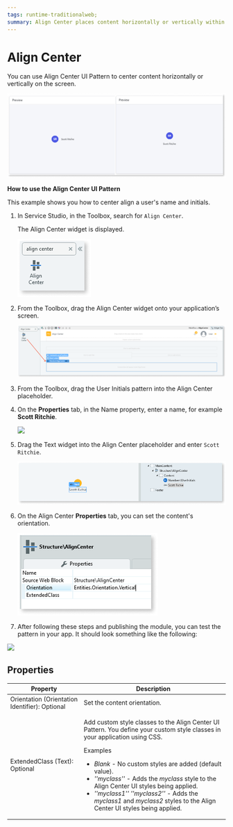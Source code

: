 ```yaml
---
tags: runtime-traditionalweb; 
summary: Align Center places content horizontally or vertically within a container.
---
```


# Align Center

You can use Align Center UI Pattern to center content horizontally or vertically on the screen. 

![](<images/aligncenter-image-10.png>)

**How to use the Align Center UI Pattern**

This example shows you how to center align a user's name and initials.

1. In Service Studio, in the Toolbox, search for `Align Center`. 

    The Align Center widget is displayed.

    ![](<images/aligncenter-image-11.png>)

1. From the Toolbox, drag the Align Center widget onto your application’s screen.
    
    ![](<images/aligncenter-image-12.png>)
   
1. From the Toolbox, drag the User Initials pattern into the Align Center placeholder.

1. On the **Properties** tab, in the Name property, enter a name, for example **Scott Ritchie**.

    ![](<images/aligncenter-image-1.png>)

1. Drag the Text widget into the Align Center placeholder and enter  ``Scott Ritchie``.

    ![](<images/aligncenter-image-2.png>)

1. On the Align Center **Properties** tab, you can set the content's orientation.

    ![](<images/aligncenter-image-13.png>)

1. After following these steps and publishing the module, you can test the pattern in your app. It should look something like the following:
   
![](<images/aligncenter-image-3.png>)

## Properties

| **Property** |  **Description** |  
|---|---|
| Orientation (Orientation Identifier): Optional | Set the content orientation. | 
| ExtendedClass (Text): Optional  | <p>Add custom style classes to the Align Center UI Pattern. You define your custom style classes in your application using CSS.</p> <p>Examples <ul><li>_Blank_ - No custom styles are added (default value).</li><li>_''myclass''_ - Adds the _myclass_ style to the Align Center UI styles being applied.</li><li>_''myclass1'' ''myclass2''_ - Adds the _myclass1_ and _myclass2_ styles to the Align Center UI styles being applied.</li></ul></p> |



